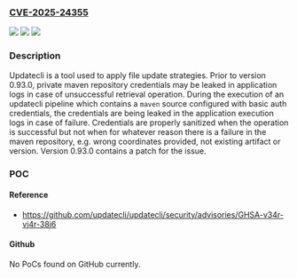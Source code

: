 ### [CVE-2025-24355](https://cve.mitre.org/cgi-bin/cvename.cgi?name=CVE-2025-24355)
![](https://img.shields.io/static/v1?label=Product&message=updatecli&color=blue)
![](https://img.shields.io/static/v1?label=Version&message=%3C%200.93.0%20&color=brightgreen)
![](https://img.shields.io/static/v1?label=Vulnerability&message=CWE-359%3A%20Exposure%20of%20Private%20Personal%20Information%20to%20an%20Unauthorized%20Actor&color=brightgreen)

### Description

Updatecli is a tool used to apply file update strategies. Prior to version 0.93.0, private maven repository credentials may be leaked in application logs in case of unsuccessful retrieval operation. During the execution of an updatecli pipeline which contains a `maven` source configured with basic auth credentials, the credentials are being leaked in the application execution logs in case of failure. Credentials are properly sanitized when the operation is successful but not when for whatever reason there is a failure in the maven repository, e.g. wrong coordinates provided, not existing artifact or version. Version 0.93.0 contains a patch for the issue.

### POC

#### Reference
- https://github.com/updatecli/updatecli/security/advisories/GHSA-v34r-vj4r-38j6

#### Github
No PoCs found on GitHub currently.


